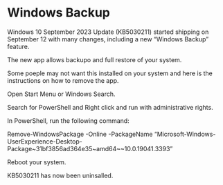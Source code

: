 # Windows Backup

Windows 10 September 2023 Update (KB5030211) started shipping on September 12 with many changes, including a new “Windows Backup” feature.

The new app allows backupo and full restore of your system.

Some poeple may not want this installed on your system and here is the instructions on how to remove the app.

Open Start Menu or Windows Search.

Search for PowerShell and Right click and run with administrative rights.

In PowerShell, run the following command:

Remove-WindowsPackage -Online -PackageName “Microsoft-Windows-UserExperience-Desktop-Package~31bf3856ad364e35~amd64~~10.0.19041.3393”

Reboot your system.

KB5030211 has now been uninsalled.

